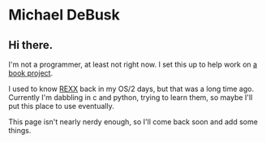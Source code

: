 # Michael DeBusk

## Hi there.

I'm not a programmer, at least not right now. I set this up to help work on [a book project](https://github.com/swaroopch/byte-of-vim).

I used to know [REXX](http://rexxinfo.org/) back in my OS/2 days, but that was a long time ago. Currently I'm dabbling in c and python, trying to learn them, so maybe I'll put this place to use eventually.

This page isn't nearly nerdy enough, so I'll come back soon and add some things.
